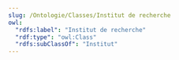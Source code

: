 ```yaml
---
slug: /Ontologie/Classes/Institut de recherche
owl:
  "rdfs:label": "Institut de recherche"
  "rdf:type": "owl:Class"
  "rdfs:subClassOf": "Institut"
---
```


<OntologyTable frontMatter={frontMatter}/>

